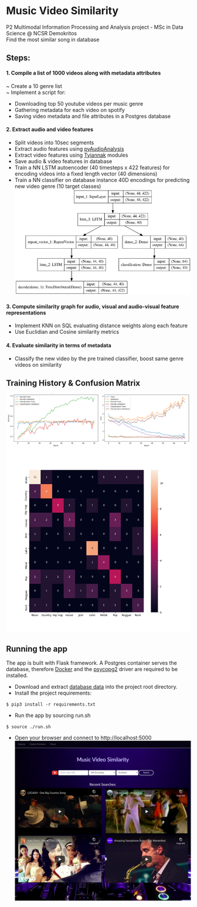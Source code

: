 # Music Video Similarity
P2 Multimodal Information Processing and Analysis project - MSc in Data Science @ NCSR Demokritos <br>
Find the most similar song in database

## Steps:
#### 1. Compile a list of 1000 videos along with metadata attributes
~ Create a 10 genre list <br>
~ Implement a script for:
- Downloading top 50 youtube videos per music genre
- Gathering metadata for each video on spotify
- Saving video metadata and file attributes in a Postgres database
 
#### 2. Extract audio and video features
- Split videos into 10sec segments
- Extract audio features using [pyAudioAnalysis](https://github.com/tyiannak/pyAudioAnalysis)
- Extract video features using [Tyiannak](https://github.com/tyiannak/multimodalAnalysis) modules
- Save audio & video features in database
- Train a NN LSTM autoencoder (40 timesteps x 422 features) for encoding videos into a fixed length vector (40 dimensions)
- Train a NN classifier on database instance 40D encodings for predicting new video genre (10 target classes) 
![composite nn model](model/composite.png?raw=true "composite autoencoder-classifier")

#### 3. Compute similarity graph for audio, visual and audio-visual feature representations
- Implement KNN on SQL evaluating distance weights along each feature
- Use Euclidian and Cosine similarity metrics

#### 4. Evaluate similarity in terms of metadata
- Classify the new video by the pre trained classifier, boost same genre videos on similarity

## Training History & Confusion Matrix
![model training history](app/static/img/train_history.png?raw=true "composite model training history")
![confusion matrix](app/static/img/heatmap.png?raw=true "confusion matrix")

## Running the app
The app is built with Flask framework. A Postgres container serves the database, therefore [Docker](https://docs.docker.com/install/) and the [psycopg2](https://www.psycopg.org/docs/install.html) driver are required to be installed.
- Download and extract [database data]() into the project root directory.
- Install the project requirements:
```
$ pip3 install -r requirements.txt
```
- Run the app by sourcing run.sh
```
$ source ./run.sh
```
- Open your browser and connect to http://localhost:5000
![web ui index](app/static/img/index-ui.png?raw=true "web ui index page")

